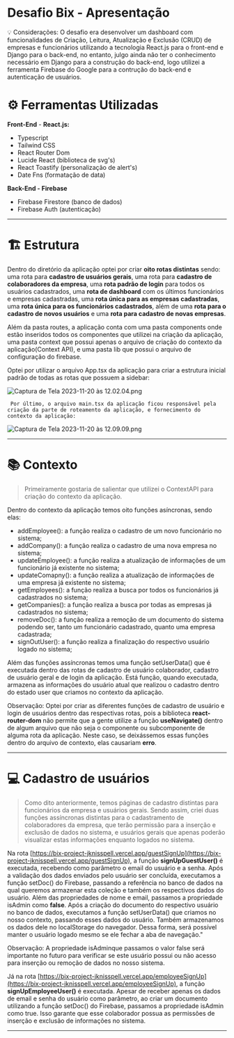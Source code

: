 # Desafio Bix - Apresentação

<aside>
💡 Considerações: O desafio era desenvolver um dashboard com funcionalidades de Criação, Leitura, Atualização e Exclusão (CRUD) de empresas e funcionários utilizando a tecnologia React.js para o front-end e Django para o back-end, no entanto, julgo ainda não ter o conhecimento necessário em Django para a construção do back-end, logo utilizei a ferramenta Firebase do Google para a contrução do back-end e autenticação de usuários.

</aside>

# **⚙️** Ferramentas Utilizadas

**Front-End** - **React.js:**

- Typescript
- Tailwind CSS
- React Router Dom
- Lucide React (biblioteca de svg's)
- React Toastify (personalização de alert's)
- Date Fns (formatação de data)

************Back-End - Firebase************

- Firebase Firestore (banco de dados)
- Firebase Auth (autenticação)

---

# 🏗 Estrutura

Dentro do diretório da aplicação optei por criar ******oito rotas distintas****** sendo: uma rota para **cadastro de usuários gerais**, uma rota para **cadastro de colaboradores da empresa**, uma **rota padrão de login** para todos os usuários cadastrados, uma **rota de dashboard** com os últimos funcionários e empresas cadastradas, uma **rota única para as empresas cadastradas**, uma **rota única para os funcionários cadastrados**, além de uma **rota para o cadastro de novos usuários** e uma **rota para cadastro de novas empresas**. 

Além da pasta routes, a aplicação conta com uma pasta components onde estão inseridos todos os componentes que utilizei na criação da aplicação, uma pasta context que possui apenas o arquivo de criação do contexto da aplicação(Context API), e uma pasta lib que possui o arquivo de configuração do firebase. 

Optei por utilizar o arquivo App.tsx da aplicação para criar a estrutura inicial padrão de todas as rotas que possuem a sidebar:

![Captura de Tela 2023-11-20 às 12.02.04.png](Desafio%20Bix%20-%20Apresentac%CC%A7a%CC%83o%20be2d7046c71947fdaa85246ed1e5dff0/Captura_de_Tela_2023-11-20_as_12.02.04.png)

     Por último, o arquivo main.tsx da aplicação ficou responsável pela criação da parte de roteamento da aplicação, e fornecimento do contexto da aplicação:

![Captura de Tela 2023-11-20 às 12.09.09.png](Desafio%20Bix%20-%20Apresentac%CC%A7a%CC%83o%20be2d7046c71947fdaa85246ed1e5dff0/Captura_de_Tela_2023-11-20_as_12.09.09.png)

---

# **📚** Contexto

> Primeiramente gostaria de salientar que utilizei o ContextAPI para criação do contexto da aplicação.
> 

Dentro do contexto da aplicação temos oito funções asíncronas, sendo elas:

- addEmployee(): a função realiza o cadastro de um novo funcionário no sistema;
- addCompany(): a função realiza o cadastro de uma nova empresa no sistema;
- updateEmployee(): a função realiza a atualização de informações de um funcionário já existente no sistema;
- updateComapny(): a função realiza a atualização de informações de uma empresa já existente no sistema;
- getEmployees(): a função realiza a busca por todos os funcionários já cadastrados no sistema;
- getCompanies(): a função realiza a busca por todas as empresas já cadastrados no sistema;
- removeDoc(): a função realiza a remoção de um documento do sistema podendo ser, tanto um funcionário cadastrado, quanto uma empresa cadastrada;
- signOutUser(): a função realiza a finalização do respectivo usuário logado no sistema;

Além das funções assíncronas temos uma função setUserData() que é executada dentro das rotas de cadastro de usuário colaborador, cadastro de usuário geral e de login da aplicação. Está função, quando executada, armazena as informações do usuário atual que realizou o cadastro dentro do estado user que criamos no contexto da aplicação. 

Observação: Optei por criar as diferentes funções de cadastro de usuário e login de usuários dentro das respectivas rotas, pois a biblioteca **react-router-dom** não permite que a gente utilize a função **useNavigate()** dentro de algum arquivo que não seja o componente ou subcomponente de alguma rota da aplicação. Neste caso, se deixássemos essas funções dentro do arquivo de contexto, elas causariam **erro**.  

---

# 💻 Cadastro de usuários

> Como dito anteriormente, temos páginas de cadastro distintas para funcionários da empresa e usuários gerais. Sendo assim, criei duas funções assíncronas distintas para o cadastramento de colaboradores da empresa, que terão permissão para a inserção e exclusão de dados no sistema, e usuários gerais que apenas poderão visualizar estas informações enquanto logados no sistema.
> 

Na rota [https://bix-project-jknisspell.vercel.app/guestSignUp](https://bix-project-jknisspell.vercel.app/guestSignUp), a função **signUpGuestUser()** é executada, recebendo como parâmetro o email do usuário e a senha. Após a validação dos dados enviados pelo usuário ser concluída, executamos a função setDoc() do Firebase, passando a referência no banco de dados na qual queremos armazenar esta coleção e também os respectivos dados do usuário. Além das propriedades de nome e email, passamos a propriedade isAdmin como **false**. Após a criação do documento do respectivo usuário no banco de dados, executamos a função setUserData() que criamos no nosso contexto, passando esses dados do usuário. Também armazenamos os dados dele no localStorage do navegador. Dessa forma, será possível manter o usuário logado mesmo se ele fechar a aba de navegação."

Observação: A propriedade isAdminque passamos o valor false será importante no futuro para verificar se este usuário possui ou não acesso para inserção ou remoção de dados no nosso sistema.   

Já na rota [https://bix-project-jknisspell.vercel.app/employeeSignUp](https://bix-project-jknisspell.vercel.app/employeeSignUp), a função **signUpEmployeeUser()** é executada. Apesar de receber apenas os dados de email e senha do usuário como parâmetro, ao criar um documento utilizando a função setDoc() do Firebase, passamos a propriedade isAdmin como true. Isso garante que esse colaborador possua as permissões de inserção e exclusão de informações no sistema.

---
